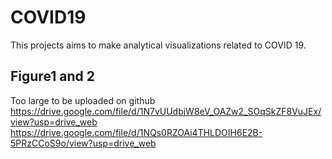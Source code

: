 # COVID19
This projects aims to make analytical visualizations related to COVID 19.

## Figure1 and 2
Too large to be uploaded on github
https://drive.google.com/file/d/1N7vUUdbjW8eV_OAZw2_SOqSkZF8VuJEx/view?usp=drive_web 
https://drive.google.com/file/d/1NQs0RZOAi4THLDOIH6E2B-5PRzCCoS9o/view?usp=drive_web 
